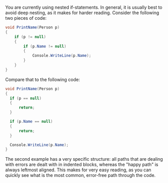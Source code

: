 You are currently using nested if-statements. In general, it is usually best to avoid deep nesting, as it makes for harder reading. Consider the following two pieces of code:

```csharp
void PrintName(Person p)
{
    if (p != null)
    {
        if (p.Name != null)
        {
            Console.WriteLine(p.Name);
        }
    }
}
```

Compare that to the following code:

```csharp
void PrintName(Person p)
{
  if (p == null)
  {
      return;
  }

  if (p.Name == null)
  {
      return;
  }

  Console.WriteLine(p.Name);
}
```

The second example has a very specific structure: all paths that are dealing with errors are dealt with in indented blocks, whereas the "happy path" is always leftmost aligned. This makes for very easy reading, as you can quickly see what is the most common, error-free path through the code.
